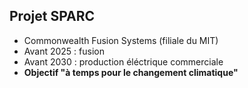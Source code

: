 ## Projet SPARC

- Commonwealth Fusion Systems (filiale du MIT)
- Avant 2025 : fusion
- Avant 2030 : production éléctrique commerciale
- **Objectif "à temps pour le changement climatique"**
